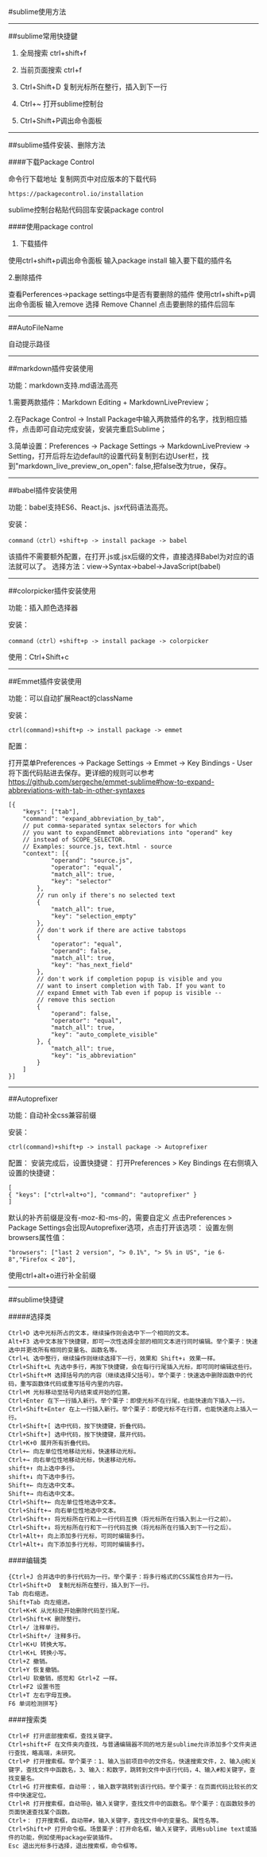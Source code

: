 #sublime使用方法

---

##sublime常用快捷鍵

1. 全局搜索    ctrl+shift+f

2. 当前页面搜索    ctrl+f

3. Ctrl+Shift+D 复制光标所在整行，插入到下一行

4. Ctrl+~  打开sublime控制台

5. Ctrl+Shift+P调出命令面板

---

##sublime插件安装、删除方法

####下载Package Control

命令行下载地址 复制网页中对应版本的下载代码

	https://packagecontrol.io/installation

sublime控制台粘贴代码回车安装package control

####使用package control
1. 下载插件

使用ctrl+shift+p调出命令面板 输入package install
输入要下载的插件名

2.删除插件

查看Perferences->package settings中是否有要删除的插件
使用ctrl+shift+p调出命令面板 输入remove 选择 Remove Channel 点击要删除的插件后回车



---


##AutoFileName

自动提示路径

---

##markdown插件安装使用

功能：markdown支持.md语法高亮

1.需要两款插件：Markdown Editing + MarkdownLivePreview；

2.在Package Control → Install Package中输入两款插件的名字，找到相应插件，点击即可自动完成安装，安装完重启Sublime；

3.简单设置：Preferences → Package Settings → MarkdownLivePreview → Setting，打开后将左边default的设置代码复制到右边User栏，找到"markdown_live_preview_on_open": false,把false改为true，保存。

---

##babel插件安装使用

功能：babel支持ES6、React.js、jsx代码语法高亮。

安装：

    command（ctrl）+shift+p -> install package -> babel


该插件不需要额外配置，在打开.js或.jsx后缀的文件，直接选择Babel为对应的语法就可以了。
选择方法：view->Syntax->babel->JavaScript(babel)

---

##colorpicker插件安装使用

功能：插入颜色选择器

安装：

    command（ctrl）+shift+p -> install package -> colorpicker

使用：Ctrl+Shift+c

---


##Emmet插件安装使用

功能：可以自动扩展React的className

安装：

    ctrl(command)+shift+p -> install package -> emmet

配置：

打开菜单Preferences -> Package Settings -> Emmet -> Key Bindings - User
将下面代码贴进去保存。更详细的规则可以参考
https://github.com/sergeche/emmet-sublime#how-to-expand-abbreviations-with-tab-in-other-syntaxes


    [{
        "keys": ["tab"],
        "command": "expand_abbreviation_by_tab",
        // put comma-separated syntax selectors for which 
        // you want to expandEmmet abbreviations into "operand" key 
        // instead of SCOPE_SELECTOR.
        // Examples: source.js, text.html - source
        "context": [{
                "operand": "source.js",
                "operator": "equal",
                "match_all": true,
                "key": "selector"
            },
            // run only if there's no selected text
            {
                "match_all": true,
                "key": "selection_empty"
            },
            // don't work if there are active tabstops
            {
                "operator": "equal",
                "operand": false,
                "match_all": true,
                "key": "has_next_field"
            },
            // don't work if completion popup is visible and you
            // want to insert completion with Tab. If you want to
            // expand Emmet with Tab even if popup is visible -- 
            // remove this section
            {
                "operand": false,
                "operator": "equal",
                "match_all": true,
                "key": "auto_complete_visible"
            }, {
                "match_all": true,
                "key": "is_abbreviation"
            }
        ]
    }]

---

##Autoprefixer

功能：自动补全css兼容前缀

安装：

    ctrl(command)+shift+p -> install package -> Autoprefixer

配置：
安装完成后，设置快捷键：
打开Preferences > Key Bindings
在右侧填入设置的快捷键：
    
    [
    { "keys": ["ctrl+alt+o"], "command": "autoprefixer" }
    ]

默认的补齐前缀是没有-moz-和-ms-的，需要自定义
点击Preferences > Package Settings会出现Autoprefixer选项，点击打开该选项：
设置左侧browsers属性值：

    "browsers": ["last 2 version", "> 0.1%", "> 5% in US", "ie 6-8","Firefox < 20"],

使用ctrl+alt+o进行补全前缀

---


##sublime快捷键

#####选择类

    Ctrl+D 选中光标所占的文本，继续操作则会选中下一个相同的文本。
    Alt+F3 选中文本按下快捷键，即可一次性选择全部的相同文本进行同时编辑。举个栗子：快速选中并更改所有相同的变量名、函数名等。
    Ctrl+L 选中整行，继续操作则继续选择下一行，效果和 Shift+↓ 效果一样。
    Ctrl+Shift+L 先选中多行，再按下快捷键，会在每行行尾插入光标，即可同时编辑这些行。
    Ctrl+Shift+M 选择括号内的内容（继续选择父括号）。举个栗子：快速选中删除函数中的代码，重写函数体代码或重写括号内里的内容。
    Ctrl+M 光标移动至括号内结束或开始的位置。
    Ctrl+Enter 在下一行插入新行。举个栗子：即使光标不在行尾，也能快速向下插入一行。
    Ctrl+Shift+Enter 在上一行插入新行。举个栗子：即使光标不在行首，也能快速向上插入一行。
    Ctrl+Shift+[ 选中代码，按下快捷键，折叠代码。
    Ctrl+Shift+] 选中代码，按下快捷键，展开代码。
    Ctrl+K+0 展开所有折叠代码。
    Ctrl+← 向左单位性地移动光标，快速移动光标。
    Ctrl+→ 向右单位性地移动光标，快速移动光标。
    shift+↑ 向上选中多行。
    shift+↓ 向下选中多行。
    Shift+← 向左选中文本。
    Shift+→ 向右选中文本。
    Ctrl+Shift+← 向左单位性地选中文本。
    Ctrl+Shift+→ 向右单位性地选中文本。
    Ctrl+Shift+↑ 将光标所在行和上一行代码互换（将光标所在行插入到上一行之前）。
    Ctrl+Shift+↓ 将光标所在行和下一行代码互换（将光标所在行插入到下一行之后）。
    Ctrl+Alt+↑ 向上添加多行光标，可同时编辑多行。
    Ctrl+Alt+↓ 向下添加多行光标，可同时编辑多行。

####编辑类

    {Ctrl+J 合并选中的多行代码为一行。举个栗子：将多行格式的CSS属性合并为一行。
    Ctrl+Shift+D  复制光标所在整行，插入到下一行。
    Tab 向右缩进。
    Shift+Tab 向左缩进。
    Ctrl+K+K 从光标处开始删除代码至行尾。
    Ctrl+Shift+K 删除整行。
    Ctrl+/ 注释单行。
    Ctrl+Shift+/ 注释多行。
    Ctrl+K+U 转换大写。
    Ctrl+K+L 转换小写。
    Ctrl+Z 撤销。
    Ctrl+Y 恢复撤销。
    Ctrl+U 软撤销，感觉和 Gtrl+Z 一样。
    Ctrl+F2 设置书签
    Ctrl+T 左右字母互换。
    F6 单词检测拼写}


####搜索类

    Ctrl+F 打开底部搜索框，查找关键字。
    Ctrl+shift+F 在文件夹内查找，与普通编辑器不同的地方是sublime允许添加多个文件夹进行查找，略高端，未研究。
    Ctrl+P 打开搜索框。举个栗子：1、输入当前项目中的文件名，快速搜索文件，2、输入@和关键字，查找文件中函数名，3、输入：和数字，跳转到文件中该行代码，4、输入#和关键字，查找变量名。
    Ctrl+G 打开搜索框，自动带：，输入数字跳转到该行代码。举个栗子：在页面代码比较长的文件中快速定位。
    Ctrl+R 打开搜索框，自动带@，输入关键字，查找文件中的函数名。举个栗子：在函数较多的页面快速查找某个函数。
    Ctrl+： 打开搜索框，自动带#，输入关键字，查找文件中的变量名、属性名等。
    Ctrl+Shift+P 打开命令框。场景栗子：打开命名框，输入关键字，调用sublime text或插件的功能，例如使用package安装插件。
    Esc 退出光标多行选择，退出搜索框，命令框等。